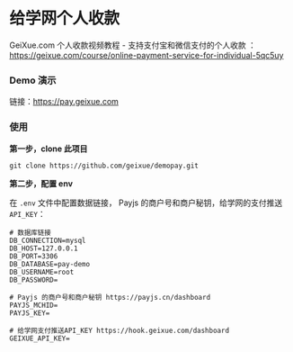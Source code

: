 # 给学网个人收款

GeiXue.com 个人收款视频教程 - 支持支付宝和微信支付的个人收款 ： https://geixue.com/course/online-payment-service-for-individual-5qc5uy

### Demo 演示
链接：https://pay.geixue.com

### 使用

**第一步，clone 此项目**

```shell
git clone https://github.com/geixue/demopay.git
```

**第二步，配置 env**

在 `.env` 文件中配置数据链接， Payjs 的商户号和商户秘钥，给学网的支付推送 `API_KEY`：

```
# 数据库链接
DB_CONNECTION=mysql
DB_HOST=127.0.0.1
DB_PORT=3306
DB_DATABASE=pay-demo
DB_USERNAME=root
DB_PASSWORD=

# Payjs 的商户号和商户秘钥 https://payjs.cn/dashboard
PAYJS_MCHID=
PAYJS_KEY=

# 给学网支付推送API_KEY https://hook.geixue.com/dashboard
GEIXUE_API_KEY=

```
